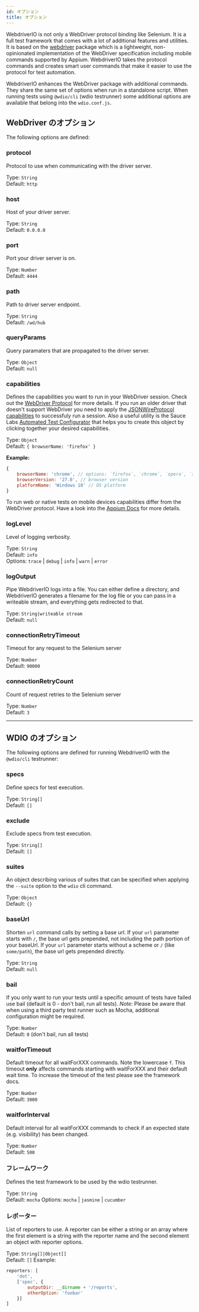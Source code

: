 ```yaml
---
id: オプション
title: オプション
---
```


WebdriverIO is not only a WebDriver protocol binding like Selenium. It is a full test framework that comes with a lot of additional features and utilities. It is based on the [webdriver](https://www.npmjs.com/package/webdriver) package which is a lightweight, non-opinionated implementation of the WebDriver specification including mobile commands supported by Appium. WebdriverIO takes the protocol commands and creates smart user commands that make it easier to use the protocol for test automation.

WebdriverIO enhances the WebDriver package with additional commands. They share the same set of options when run in a standalone script. When running tests using `@wdio/cli` (wdio testrunner) some additional options are available that belong into the `wdio.conf.js`.

## WebDriver のオプション

The following options are defined:

### protocol

Protocol to use when communicating with the driver server.

Type: `String`  
Default: `http`

### host

Host of your driver server.

Type: `String`  
Default: `0.0.0.0`

### port

Port your driver server is on.

Type: `Number`  
Default: `4444`

### path

Path to driver server endpoint.

Type: `String`  
Default: `/wd/hub`

### queryParams

Query paramaters that are propagated to the driver server.

Type: `Object`  
Default: `null`

### capabilities

Defines the capabilities you want to run in your WebDriver session. Check out the [WebDriver Protocol](https://w3c.github.io/webdriver/#capabilities) for more details. If you run an older driver that doesn't support WebDriver you need to apply the [JSONWireProtocol capabilities](https://github.com/SeleniumHQ/selenium/wiki/DesiredCapabilities) to successfuly run a session. Also a useful utility is the Sauce Labs [Automated Test Configurator](https://wiki.saucelabs.com/display/DOCS/Platform+Configurator#/) that helps you to create this object by clicking together your desired capabilities.

Type: `Object`  
Default: `{ browserName: 'firefox' }`  


**Example:**

```js
{
    browserName: 'chrome', // options: `firefox`, `chrome`, `opera`, `safari`
    browserVersion: '27.0', // browser version
    platformName: 'Windows 10' // OS platform
}
```

To run web or native tests on mobile devices capabilities differ from the WebDriver protocol. Have a look into the [Appium Docs](http://appium.io/docs/en/writing-running-appium/caps/) for more details.

### logLevel

Level of logging verbosity.

Type: `String`  
Default: `info`  
Options: `trace` | `debug` | `info` | `warn` | `error`

### logOutput

Pipe WebdriverIO logs into a file. You can either define a directory, and WebdriverIO generates a filename for the log file or you can pass in a writeable stream, and everything gets redirected to that.

Type: `String|writeable stream`  
Default: `null`

### connectionRetryTimeout

Timeout for any request to the Selenium server

Type: `Number`  
Default: `90000`

### connectionRetryCount

Count of request retries to the Selenium server

Type: `Number`  
Default: `3`

* * *

## WDIO のオプション

The following options are defined for running WebdriverIO with the `@wdio/cli` testrunner:

### specs

Define specs for test execution.

Type: `String[]`  
Default: `[]`

### exclude

Exclude specs from test execution.

Type: `String[]`  
Default: `[]`

### suites

An object describing various of suites that can be specified when applying the `--suite` option to the `wdio` cli command.

Type: `Object`  
Default: `{}`

### baseUrl

Shorten `url` command calls by setting a base url. If your `url` parameter starts with `/`, the base url gets prepended, not including the path portion of your baseUrl. If your `url` parameter starts without a scheme or `/` (like `some/path`), the base url gets prepended directly.

Type: `String`  
Default: `null`

### bail

If you only want to run your tests until a specific amount of tests have failed use bail (default is 0 - don't bail, run all tests). *Note*: Please be aware that when using a third party test runner such as Mocha, additional configuration might be required.

Type: `Number`  
Default: `0` (don't bail, run all tests)

### waitforTimeout

Default timeout for all waitForXXX commands. Note the lowercase `f`. This timeout **only** affects commands starting with waitForXXX and their default wait time. To increase the timeout of the test please see the framework docs.

Type: `Number`  
Default: `3000`

### waitforInterval

Default interval for all waitForXXX commands to check if an expected state (e.g. visibility) has been changed.

Type: `Number`  
Default: `500`

### フレームワーク

Defines the test framework to be used by the wdio testrunner.

Type: `String`  
Default: `mocha` Options: `mocha` | `jasmine` | `cucumber`

### レポーター

List of reporters to use. A reporter can be either a string or an array where the first element is a string with the reporter name and the second element an object with reporter options.

Type: `String[]|Object[]`  
Default: `[]` Example:

```js
reporters: [
    'dot',
    ['spec', {
        outputDir: __dirname + '/reports',
        otherOption: 'foobar'
    }]
]
```